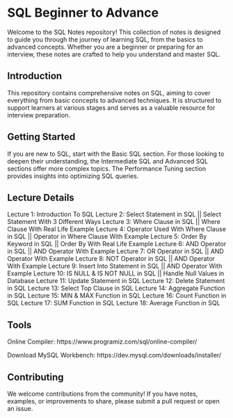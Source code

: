 # SQL Beginner to Advance

<p> Welcome to the SQL Notes repository! This collection of notes is designed to guide you through the journey of learning SQL, from the basics to advanced concepts. Whether you are a beginner or preparing for an interview, these notes are crafted to help you understand and master SQL. </p>

## Introduction
<p> This repository contains comprehensive notes on SQL, aiming to cover everything from basic concepts to advanced techniques. It is structured to support learners at various stages and serves as a valuable resource for interview preparation. </P>

## Getting Started
<p> If you are new to SQL, start with the Basic SQL section. For those looking to deepen their understanding, the Intermediate SQL and Advanced SQL sections offer more complex topics. The Performance Tuning section provides insights into optimizing SQL queries. </p>

## Lecture Details
  Lecture 1: Introduction To SQL
  Lecture 2: Select Statement in SQL || Select Statement With 3 Different Ways
  Lecture 3: Where Clause in SQL || Where Clause With Real Life Example
  Lecture 4: Operator Used With Where Clause in SQL || Operator in Where Clause With Example 
  Lecture 5: Order By Keyword in SQL || Order By With Real Life Example 
  Lecture 6: AND Operator in SQL || AND Operator With Example 
  Lecture 7: OR Operator in SQL || AND Operator With Example 
  Lecture 8: NOT Operator in SQL || AND Operator With Example 
  Lecture 9: Insert Into Statement in SQL || AND Operator With Example 
  Lecture 10: IS NULL & IS NOT NULL in SQL || Handle Null Values in Database 
  Lecture 11: Update Statement in SQL
  Lecture 12: Delete Statement in SQL
  Lecture 13: Select Top Clause in SQL 
  Lecture 14: Aggregate Function in SQL
  Lecture 15: MIN & MAX Function in SQL 
  Lecture 16: Count Function in SQL 
  Lecture 17: SUM Function in SQL 
  Lecture 18: Average Function in SQL 

## Tools
<p> Online Compiler: https://www.programiz.com/sql/online-compiler/</p>
<p> Download MySQL Workbench: https://dev.mysql.com/downloads/installer/ </p>

## Contributing
<p> We welcome contributions from the community! If you have notes, examples, or improvements to share, please submit a pull request or open an issue. </p>
